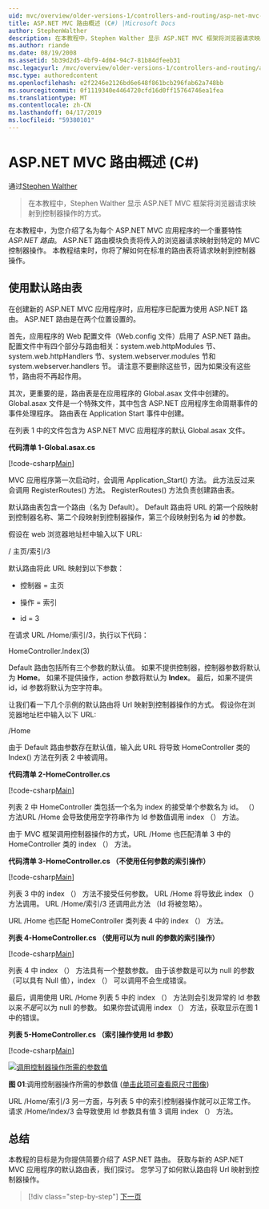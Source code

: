 ```yaml
---
uid: mvc/overview/older-versions-1/controllers-and-routing/asp-net-mvc-routing-overview-cs
title: ASP.NET MVC 路由概述 (C#) |Microsoft Docs
author: StephenWalther
description: 在本教程中，Stephen Walther 显示 ASP.NET MVC 框架将浏览器请求映射到控制器操作的方式。
ms.author: riande
ms.date: 08/19/2008
ms.assetid: 5b39d2d5-4bf9-4d04-94c7-81b84dfeeb31
msc.legacyurl: /mvc/overview/older-versions-1/controllers-and-routing/asp-net-mvc-routing-overview-cs
msc.type: authoredcontent
ms.openlocfilehash: e2f2246e2126bd6e648f861bcb296fab62a748bb
ms.sourcegitcommit: 0f1119340e4464720cfd16d0ff15764746ea1fea
ms.translationtype: MT
ms.contentlocale: zh-CN
ms.lasthandoff: 04/17/2019
ms.locfileid: "59380101"
---
```

# <a name="aspnet-mvc-routing-overview-c"></a>ASP.NET MVC 路由概述 (C#)

通过[Stephen Walther](https://github.com/StephenWalther)

> 在本教程中，Stephen Walther 显示 ASP.NET MVC 框架将浏览器请求映射到控制器操作的方式。


在本教程中，为您介绍了名为每个 ASP.NET MVC 应用程序的一个重要特性*ASP.NET 路由*。 ASP.NET 路由模块负责将传入的浏览器请求映射到特定的 MVC 控制器操作。 本教程结束时，你将了解如何在标准的路由表将请求映射到控制器操作。

## <a name="using-the-default-route-table"></a>使用默认路由表

在创建新的 ASP.NET MVC 应用程序时，应用程序已配置为使用 ASP.NET 路由。 ASP.NET 路由是在两个位置设置的。

首先，应用程序的 Web 配置文件（Web.config 文件）启用了 ASP.NET 路由。 配置文件中有四个部分与路由相关：system.web.httpModules 节、system.web.httpHandlers 节、system.webserver.modules 节和 system.webserver.handlers 节。 请注意不要删除这些节，因为如果没有这些节，路由将不再起作用。

其次，更重要的是，路由表是在应用程序的 Global.asax 文件中创建的。 Global.asax 文件是一个特殊文件，其中包含 ASP.NET 应用程序生命周期事件的事件处理程序。 路由表在 Application Start 事件中创建。

在列表 1 中的文件包含为 ASP.NET MVC 应用程序的默认 Global.asax 文件。

**代码清单 1-Global.asax.cs**

[!code-csharp[Main](asp-net-mvc-routing-overview-cs/samples/sample1.cs)]

MVC 应用程序第一次启动时，会调用 Application\_Start() 方法。 此方法反过来会调用 RegisterRoutes() 方法。 RegisterRoutes() 方法负责创建路由表。

默认路由表包含一个路由（名为 Default）。 Default 路由将 URL 的第一个段映射到控制器名称、第二个段映射到控制器操作，第三个段映射到名为 **id** 的参数。

假设在 web 浏览器地址栏中输入以下 URL:

/ 主页/索引/3

默认路由将此 URL 映射到以下参数：

- 控制器 = 主页

- 操作 = 索引

- id = 3

在请求 URL /Home/索引/3，执行以下代码：

HomeController.Index(3)

Default 路由包括所有三个参数的默认值。 如果不提供控制器，控制器参数将默认为 **Home**。 如果不提供操作，action 参数将默认为 **Index**。 最后，如果不提供 id，id 参数将默认为空字符串。

让我们看一下几个示例的默认路由将 Url 映射到控制器操作的方式。 假设你在浏览器地址栏中输入以下 URL:

/Home

由于 Default 路由参数存在默认值，输入此 URL 将导致 HomeController 类的 Index() 方法在列表 2 中被调用。

**代码清单 2-HomeController.cs**

[!code-csharp[Main](asp-net-mvc-routing-overview-cs/samples/sample2.cs)]

列表 2 中 HomeController 类包括一个名为 index 的接受单个参数名为 id。 （） 方法URL /Home 会导致使用空字符串作为 Id 参数值调用 index （） 方法。

由于 MVC 框架调用控制器操作的方式，URL /Home 也匹配清单 3 中的 HomeController 类的 index （） 方法。

**代码清单 3-HomeController.cs （不使用任何参数的索引操作）**

[!code-csharp[Main](asp-net-mvc-routing-overview-cs/samples/sample3.cs)]

列表 3 中的 index （） 方法不接受任何参数。 URL /Home 将导致此 index （） 方法调用。 URL /Home/索引/3 还调用此方法 （Id 将被忽略）。

URL /Home 也匹配 HomeController 类列表 4 中的 index （） 方法。

**列表 4-HomeController.cs （使用可以为 null 的参数的索引操作）**

[!code-csharp[Main](asp-net-mvc-routing-overview-cs/samples/sample4.cs)]

列表 4 中 index （） 方法具有一个整数参数。 由于该参数是可以为 null 的参数 （可以具有 Null 值），index （） 可以调用不会生成错误。

最后，调用使用 URL /Home 列表 5 中的 index （） 方法则会引发异常的 Id 参数以来*不是*可以为 null 的参数。 如果你尝试调用 index （） 方法，获取显示在图 1 中的错误。

**列表 5-HomeController.cs （索引操作使用 Id 参数）**

[!code-csharp[Main](asp-net-mvc-routing-overview-cs/samples/sample5.cs)]


[![调用控制器操作所需的参数值](asp-net-mvc-routing-overview-cs/_static/image1.jpg)](asp-net-mvc-routing-overview-cs/_static/image1.png)

**图 01**:调用控制器操作所需的参数值 ([单击此项可查看原尺寸图像](asp-net-mvc-routing-overview-cs/_static/image2.png))


URL /Home/索引/3 另一方面，与列表 5 中的索引控制器操作就可以正常工作。 请求 /Home/Index/3 会导致使用 Id 参数具有值 3 调用 index （） 方法。

## <a name="summary"></a>总结

本教程的目标是为你提供简要介绍了 ASP.NET 路由。 获取与新的 ASP.NET MVC 应用程序的默认路由表，我们探讨。 您学习了如何默认路由将 Url 映射到控制器操作。

> [!div class="step-by-step"]
> [下一页](understanding-action-filters-cs.md)
